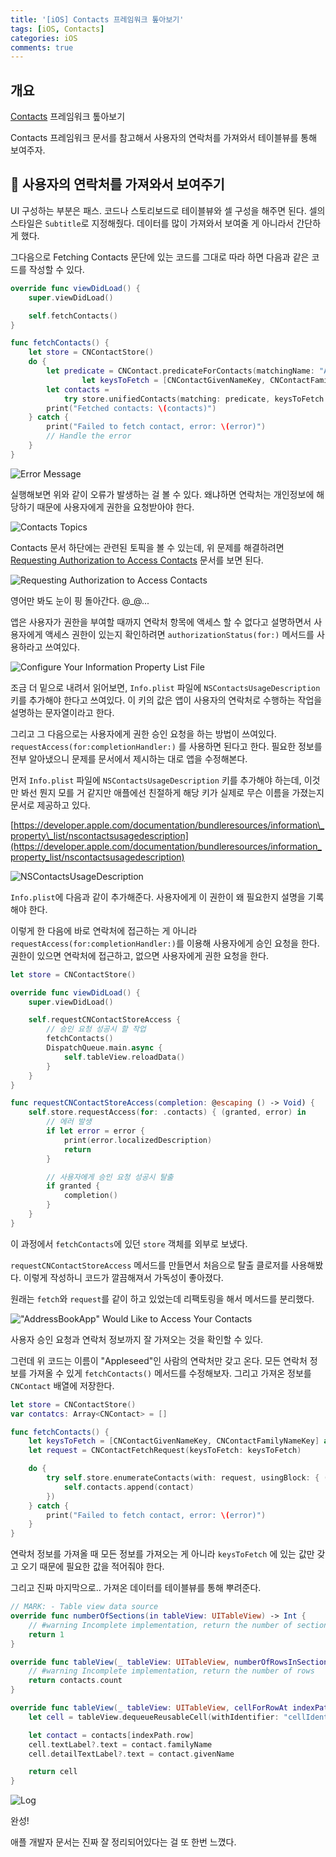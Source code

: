 ```yaml
---
title: '[iOS] Contacts 프레임워크 톺아보기'
tags: [iOS, Contacts]
categories: iOS
comments: true
---
```


## 개요

[Contacts](https://developer.apple.com/documentation/contacts) 프레임워크 톺아보기

Contacts 프레임워크 문서를 참고해서 사용자의 연락처를 가져와서 테이블뷰를 통해 보여주자.

## 🔨 사용자의 연락처를 가져와서 보여주기

UI 구성하는 부분은 패스. 코드나 스토리보드로 테이블뷰와 셀 구성을 해주면 된다. 셀의 스타일은 `Subtitle`로 지정해줬다. 데이터를 많이 가져와서 보여줄 게 아니라서 간단하게 했다.

그다음으로 Fetching Contacts 문단에 있는 코드를 그대로 따라 하면 다음과 같은 코드를 작성할 수 있다.

```swift
override func viewDidLoad() {
    super.viewDidLoad()

    self.fetchContacts()
}

func fetchContacts() {
    let store = CNContactStore()
    do {
        let predicate = CNContact.predicateForContacts(matchingName: "Appleseed")
                let keysToFetch = [CNContactGivenNameKey, CNContactFamilyNameKey] as [CNKeyDescriptor]
        let contacts =
            try store.unifiedContacts(matching: predicate, keysToFetch: keysToFetch)
        print("Fetched contacts: \(contacts)")
    } catch {
        print("Failed to fetch contact, error: \(error)")
        // Handle the error
    }
}
```

![Error Message](./contacts-1.png)

실행해보면 위와 같이 오류가 발생하는 걸 볼 수 있다. 왜냐하면 연락처는 개인정보에 해당하기 때문에 사용자에게 권한을 요청받아야 한다.

![Contacts Topics](./contacts-2.png)

Contacts 문서 하단에는 관련된 토픽을 볼 수 있는데, 위 문제를 해결하려면 [Requesting Authorization to Access Contacts](https://developer.apple.com/documentation/contacts/requesting_authorization_to_access_contacts) 문서를 보면 된다.

![Requesting Authorization to Access Contacts](./contacts-3.png)

영어만 봐도 눈이 핑 돌아간다. @\_@...

앱은 사용자가 권한을 부여할 때까지 연락처 항목에 액세스 할 수 없다고 설명하면서 사용자에게 액세스 권한이 있는지 확인하려면 `authorizationStatus(for:)` 메서드를 사용하라고 쓰여있다.

![Configure Your Information Property List File](./contacts-4.png)

조금 더 밑으로 내려서 읽어보면, `Info.plist` 파일에 `NSContactsUsageDescription` 키를 추가해야 한다고 쓰여있다. 이 키의 값은 앱이 사용자의 연락처로 수행하는 작업을 설명하는 문자열이라고 한다.

그리고 그 다음으로는 사용자에게 권한 승인 요청을 하는 방법이 쓰여있다. `requestAccess(for:completionHandler:)` 를 사용하면 된다고 한다. 필요한 정보를 전부 알아냈으니 문제를 문서에서 제시하는 대로 앱을 수정해본다.

먼저 `Info.plist` 파일에 `NSContactsUsageDescription` 키를 추가해야 하는데, 이것만 봐선 뭔지 모를 거 같지만 애플에선 친절하게 해당 키가 실제로 무슨 이름을 가졌는지 문서로 제공하고 있다.

[https://developer.apple.com/documentation/bundleresources/information\_property\_list/nscontactsusagedescription](https://developer.apple.com/documentation/bundleresources/information_property_list/nscontactsusagedescription)

![NSContactsUsageDescription](./contacts-5.png)

`Info.plist`에 다음과 같이 추가해준다. 사용자에게 이 권한이 왜 필요한지 설명을 기록해야 한다.

이렇게 한 다음에 바로 연락처에 접근하는 게 아니라 `requestAccess(for:completionHandler:)`를 이용해 사용자에게 승인 요청을 한다. 권한이 있으면 연락처에 접근하고, 없으면 사용자에게 권한 요청을 한다.

```swift
let store = CNContactStore()

override func viewDidLoad() {
    super.viewDidLoad()

    self.requestCNContactStoreAccess {
        // 승인 요청 성공시 할 작업
        fetchContacts()
        DispatchQueue.main.async {
            self.tableView.reloadData()
        }
    }
}

func requestCNContactStoreAccess(completion: @escaping () -> Void) {
    self.store.requestAccess(for: .contacts) { (granted, error) in
        // 에러 발생
        if let error = error {
            print(error.localizedDescription)
            return
        }

        // 사용자에게 승인 요청 성공시 탈출
        if granted {
            completion()
        }
    }
}
```

이 과정에서 `fetchContacts`에 있던 `store` 객체를 외부로 보냈다.

`requestCNContactStoreAccess` 메서드를 만들면서 처음으로 탈출 클로저를 사용해봤다. 이렇게 작성하니 코드가 깔끔해져서 가독성이 좋아졌다.

원래는 `fetch`와 `request`를 같이 하고 있었는데 리팩토링을 해서 메서드를 분리했다.

!["AddressBookApp" Would Like to Access Your Contacts](./contacts-6.png)

사용자 승인 요청과 연락처 정보까지 잘 가져오는 것을 확인할 수 있다.

그런데 위 코드는 이름이 "Appleseed"인 사람의 연락처만 갖고 온다. 모든 연락처 정보를 가져올 수 있게 `fetchContacts()` 메서드를 수정해보자. 그리고 가져온 정보를 `CNContact` 배열에 저장한다.

```swift
let store = CNContactStore()
var contatcs: Array<CNContact> = []

func fetchContacts() {
    let keysToFetch = [CNContactGivenNameKey, CNContactFamilyNameKey] as [CNKeyDescriptor]
    let request = CNContactFetchRequest(keysToFetch: keysToFetch)

    do {
        try self.store.enumerateContacts(with: request, usingBlock: { (contact, stopPointer) in
            self.contacts.append(contact)
        })
    } catch {
        print("Failed to fetch contact, error: \(error)")
    }
}
```

연락처 정보를 가져올 때 모든 정보를 가져오는 게 아니라 `keysToFetch` 에 있는 값만 갖고 오기 때문에 필요한 값을 적어줘야 한다.

그리고 진짜 마지막으로.. 가져온 데이터를 테이블뷰를 통해 뿌려준다.

```swift
// MARK: - Table view data source
override func numberOfSections(in tableView: UITableView) -> Int {
    // #warning Incomplete implementation, return the number of sections
    return 1
}

override func tableView(_ tableView: UITableView, numberOfRowsInSection section: Int) -> Int {
    // #warning Incomplete implementation, return the number of rows
    return contacts.count
}

override func tableView(_ tableView: UITableView, cellForRowAt indexPath: IndexPath) -> UITableViewCell {
    let cell = tableView.dequeueReusableCell(withIdentifier: "cellIdentifier", for: indexPath)

    let contact = contacts[indexPath.row]
    cell.textLabel?.text = contact.familyName
    cell.detailTextLabel?.text = contact.givenName

    return cell
}
```

![Log](./contacts-7.png)

완성!

애플 개발자 문서는 진짜 잘 정리되어있다는 걸 또 한번 느꼈다.